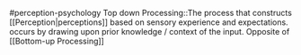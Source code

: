#perception-psychology 
Top down Processing::The process that constructs [[Perception|perceptions]] based on sensory experience and expectations. occurs by drawing upon prior knowledge / context of the input. Opposite of [[Bottom-up Processing]]
<!--SR:!2024-02-05,3,250-->
